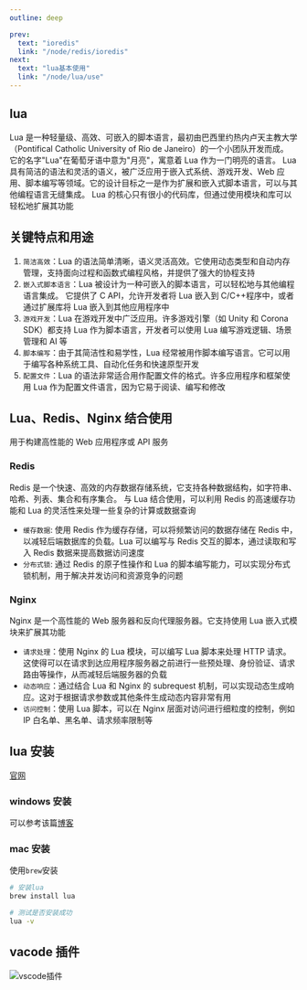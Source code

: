 ```yaml
---
outline: deep

prev:
  text: "ioredis"
  link: "/node/redis/ioredis"
next:
  text: "lua基本使用"
  link: "/node/lua/use"
---
```


## lua

Lua 是一种轻量级、高效、可嵌入的脚本语言，最初由巴西里约热内卢天主教大学（Pontifical Catholic University of Rio de Janeiro）的一个小团队开发而成。
它的名字"Lua"在葡萄牙语中意为"月亮"，寓意着 Lua 作为一门明亮的语言。
Lua 具有简洁的语法和灵活的语义，被广泛应用于嵌入式系统、游戏开发、Web 应用、脚本编写等领域。它的设计目标之一是作为扩展和嵌入式脚本语言，可以与其他编程语言无缝集成。
Lua 的核心只有很小的代码库，但通过使用模块和库可以轻松地扩展其功能

## 关键特点和用途

1. `简洁高效`：Lua 的语法简单清晰，语义灵活高效。它使用动态类型和自动内存管理，支持面向过程和函数式编程风格，并提供了强大的协程支持
2. `嵌入式脚本语言`：Lua 被设计为一种可嵌入的脚本语言，可以轻松地与其他编程语言集成。
   它提供了 C API，允许开发者将 Lua 嵌入到 C/C++程序中，或者通过扩展库将 Lua 嵌入到其他应用程序中
3. `游戏开发`：Lua 在游戏开发中广泛应用。许多游戏引擎（如 Unity 和 Corona SDK）都支持 Lua 作为脚本语言，开发者可以使用 Lua 编写游戏逻辑、场景管理和 AI 等
4. `脚本编写`：由于其简洁性和易学性，Lua 经常被用作脚本编写语言。它可以用于编写各种系统工具、自动化任务和快速原型开发
5. `配置文件`：Lua 的语法非常适合用作配置文件的格式。许多应用程序和框架使用 Lua 作为配置文件语言，因为它易于阅读、编写和修改

## Lua、Redis、Nginx 结合使用

用于构建高性能的 Web 应用程序或 API 服务

### Redis

Redis 是一个快速、高效的内存数据存储系统，它支持各种数据结构，如字符串、哈希、列表、集合和有序集合。
与 Lua 结合使用，可以利用 Redis 的高速缓存功能和 Lua 的灵活性来处理一些复杂的计算或数据查询

- `缓存数据`: 使用 Redis 作为缓存存储，可以将频繁访问的数据存储在 Redis 中，以减轻后端数据库的负载。Lua 可以编写与 Redis 交互的脚本，通过读取和写入 Redis 数据来提高数据访问速度
- `分布式锁`: 通过 Redis 的原子性操作和 Lua 的脚本编写能力，可以实现分布式锁机制，用于解决并发访问和资源竞争的问题

### Nginx

Nginx 是一个高性能的 Web 服务器和反向代理服务器。它支持使用 Lua 嵌入式模块来扩展其功能

- `请求处理`：使用 Nginx 的 Lua 模块，可以编写 Lua 脚本来处理 HTTP 请求。这使得可以在请求到达应用程序服务器之前进行一些预处理、身份验证、请求路由等操作，从而减轻后端服务器的负载
- `动态响应`：通过结合 Lua 和 Nginx 的 subrequest 机制，可以实现动态生成响应。这对于根据请求参数或其他条件生成动态内容非常有用
- `访问控制`：使用 Lua 脚本，可以在 Nginx 层面对访问进行细粒度的控制，例如 IP 白名单、黑名单、请求频率限制等

## lua 安装

[官网](https://www.lua.org/)

### windows 安装

可以参考该篇[博客](https://blog.csdn.net/susu1083018911/article/details/125130070)

### mac 安装

使用`brew`安装

```sh
# 安装lua
brew install lua

# 测试是否安装成功
lua -v
```

## vacode 插件

![vscode插件](/lua_vscode插件.jpg)
